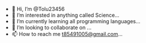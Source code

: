 - 👋 Hi, I’m @Tolu23456
- 👀 I’m interested in anything called Science...
- 🌱 I’m currently learning all programming languages...
- 💞️ I’m looking to collaborate on ...
- 📫 How to reach me t85491005@gmail.com...

<!---
Tolu23456/Tolu23456 is a ✨ special ✨ repository because its `README.md` (this file) appears on your GitHub profile.
You can click the Preview link to take a look at your changes.
--->
